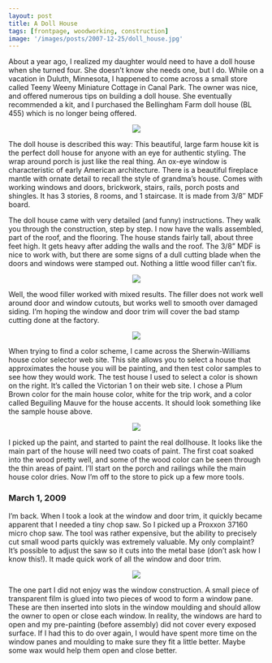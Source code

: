 ```yaml
---
layout: post
title: A Doll House
tags: [frontpage, woodworking, construction]
image: '/images/posts/2007-12-25/doll_house.jpg'
---
```


About a year ago, I realized my daughter would need to have a doll house when she turned four.  She doesn’t know she needs one, but I do.  While on a vacation in Duluth, Minnesota, I happened to come across a small store called Teeny Weeny Miniature Cottage in Canal Park.  The owner was nice, and offered numerous tips on building a doll house.  She eventually recommended a kit, and I purchased the Bellingham Farm doll house (BL 455) which is no longer being offered.
<p align="center">
  <img src="/images/posts/2007-12-25/box_cover.jpg">
</p>
The doll house is described this way: This beautiful, large farm house kit is the perfect doll house for anyone with an eye for authentic styling.  The wrap around porch is just like the real thing.  An ox-eye window is characteristic of early American architecture.  There is a beautiful fireplace mantle with ornate detail to recall the style of grandma’s house.  Comes with working windows and doors, brickwork, stairs, rails, porch posts and shingles.  It has 3 stories, 8 rooms, and 1 staircase.  It is made from 3/8″ MDF board.

The doll house came with very detailed (and funny) instructions.  They walk you through the construction, step by step.  I now have the walls assembled, part of the roof, and the flooring.  The house stands fairly tall, about three feet high.  It gets heavy after adding the walls and the roof.  The 3/8” MDF is nice to work with, but there are some signs of a dull cutting blade when the doors and windows were stamped out.  Nothing a little wood filler can’t fix.
<p align="center">
  <img src="/images/posts/2007-12-25/glued_house.jpg">
</p>
Well, the wood filler worked with mixed results.  The filler does not work well around door and window cutouts, but works well to smooth over damaged siding.  I’m hoping the window and door trim will cover the bad stamp cutting done at the factory.
<p align="center">
  <img src="/images/posts/2007-12-25/color_sample.jpg">
</p>
When trying to find a color scheme, I came across the Sherwin-Williams house color selector web site.  This site allows you to select a house that approximates the house you will be painting, and then test color samples to see how they would work.  The test house I used to select a color is shown on the right.  It’s called the Victorian 1 on their web site.  I chose a Plum Brown color for the main house color, white for the trip work, and a color called Beguiling Mauve for the house accents.  It should look something like the sample house above.
<p align="center">
  <img src="/images/posts/2007-12-25/painted_house.jpg">
</p>
I picked up the paint, and started to paint the real dollhouse.  It looks like the main part of the house will need two coats of paint.  The first coat soaked into the wood pretty well, and some of the wood color can be seen through the thin areas of paint.
I’ll start on the porch and railings while the main house color dries.  Now I’m off to the store to pick up a few more tools.

### March 1, 2009

I’m back.  When I took a look at the window and door trim, it quickly became apparent that I needed a tiny chop saw.  So I picked up a Proxxon 37160 micro chop saw.  The tool was rather expensive, but the ability to precisely cut small wood parts quickly was extremely valuable.  My only complaint?  It’s possible to adjust the saw so it cuts into the metal base (don’t ask how I know this!).  It made quick work of all the window and door trim.
<p align="center">
  <img src="/images/posts/2007-12-25/window.jpg">
</p>
The one part I did not enjoy was the window construction.  A small piece of transparent film is glued into two pieces of wood to form a window pane.  These are then inserted into slots in the window moulding and should allow the owner to open or close each window.  In reality, the windows are hard to open and my pre-painting (before assembly) did not cover every exposed surface.  If I had this to do over again, I would have spent more time on the window panes and moulding to make sure they fit a little better.  Maybe some wax would help them open and close better.

